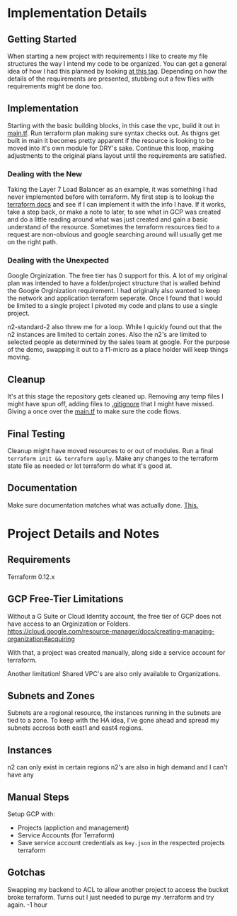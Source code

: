 # Implementation Details

## Getting Started
When starting a new project with requirements I like to create my file structures the way I intend my code to be organized. You can get a general idea of how I had this planned by looking [at this tag](https://github.com/koala-cool/solid-sniffle/tree/0.1.0-mess). Depending on how the details of the requirements are presented, stubbing out a few files with requirements might be done too.

## Implementation
Starting with the basic building blocks, in this case the vpc, build it out in [main.tf](./main.tf). Run terraform plan making sure syntax checks out. As thigns get built in main it becomes pretty apparent if the resource is looking to be moved into it's own module for DRY's sake. Continue this loop, making adjustments to the original plans layout until the requirements are satisfied.

### Dealing with the New
Taking the Layer 7 Load Balancer as an example, it was something I had never implemented before with terraform. My first step is to lookup the [terraform docs](https://www.terraform.io/docs/providers/google/) and see if I can implement it with the info I have. If it works, take a step back, or make a note to later, to see what in GCP was created and do a little reading around what was just created and gain a basic understand of the resource. Sometimes the terraform resources tied to a request are non-obvious and google searching around will usually get me on the right path.

### Dealing with the Unexpected
Google Orginization. The free tier has 0 support for this. A lot of my original plan was intended to have a folder/project structure that is walled behind the Google Orginization requirement. I had originally also wanted to keep the network and application terraform seperate. Once I found that I would be limited to a single project I pivoted my code and plans to use a single project.

n2-standard-2 also threw me for a loop. While I quickly found out that the n2 instances are limited to certain zones. Also the n2's are limited to selected people as determined by the sales team at google. For the purpose of the demo, swapping it out to a f1-micro as a place holder will keep things moving.

## Cleanup
It's at this stage the repository gets cleaned up. Removing any temp files I might have spun off, adding files to [.gitignore](./.gitignore) that I might have missed. Giving a once over the [main.tf](./main.tf) to make sure the code flows.

## Final Testing
Cleanup might have moved resources to or out of modules. Run a final `terraform init && terraform apply`. Make any changes to the terraform state file as needed or let terraform do what it's good at.

## Documentation
Make sure documentation matches what was actually done. [This.](./README.md)

# Project Details and Notes

## Requirements
Terraform 0.12.x

## GCP Free-Tier Limitations
Without a G Suite or Cloud Identity account, the free tier of GCP does not have access to an Orginization or Folders.
https://cloud.google.com/resource-manager/docs/creating-managing-organization#acquiring

With that, a project was created manually, along side a service account for terraform.

Another limitation! Shared VPC's are also only available to Organizations.

## Subnets and Zones
Subnets are a regional resource, the instances running in the subnets are tied to a zone. To keep with the HA idea, I've gone ahead and spread my subnets accross both east1 and east4 regions.

## Instances
n2 can only exist in certain regions
n2's are also in high demand and I can't have any

## Manual Steps
Setup GCP with: 
- Projects (appliction and management)
- Service Accounts (for Terraform)
- Save service account credentials as `key.json` in the respected projects terraform

## Gotchas
Swapping my backend to ACL to allow another project to access the bucket broke terraform. Turns out I just needed to purge my .terraform and try again. -1 hour